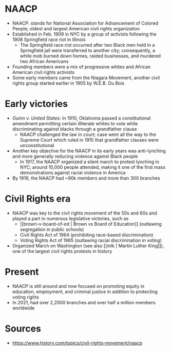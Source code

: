 # NAACP

- NAACP: stands for National Association for Advancement of Colored People; oldest and largest American civil rights organization
- Established in Feb. 1909 in NYC by a group of activists following the 1908 Springfield race riot in Illinois
	- The Springfield race riot occurred after two Black men held in a Springfield jail were transferred to another city; consequently, a white mob burned down homes, raided businesses, and murdered two African Americans
- Founding members were a mix of progressive whites and African American civil rights activists
- Some early members came from the Niagara Movement, another civil rights group started earlier in 1905 by W.E.B. Du Bois

# Early victories

- *Guinn v. United States*: In 1910, Oklahoma passed a constitutional amendment permitting certain illiterate whites to vote while discriminating against blacks through a grandfather clause
	- NAACP challenged the law in court; case went all the way to the Supreme Court which ruled in 1915 that grandfather clauses were unconstitutional
- Another key objective for the NAACP in its early years was anti-lynching and more generally reducing violence against Black people
	- In 1917, the NAACP organized a silent march to protest lynching in NYC; around 10,000 people attended, making it one of the first mass demonstrations against racial violence in America
- By 1919, the NAACP had ~90k members and more than 300 branches

# Civil Rights era

- NAACP was key to the civil rights movement of the 50s and 60s and played a part in numerous legislative victories, such as
	- [[brown-v-board-of-ed | Brown vs Board of Education]] (outlawing segregation in public schools)
	- Civil Rights Act of 1964 (prohibiting race-based discrimination)
	- Voting Rights Act of 1965 (outlawing racial discrimination in voting)
- Organized March on Washington (see also [[mlk | Martin Luther King]]), one of the largest civil rights protests in history

# Present

- NAACP is still around and now focused on promoting equity in education, employment, and criminal justice in addition to protecting voting rights
- In 2021, had over 2,2000 branches and over half a million members worldwide

# Sources 

- https://www.history.com/topics/civil-rights-movement/naacp